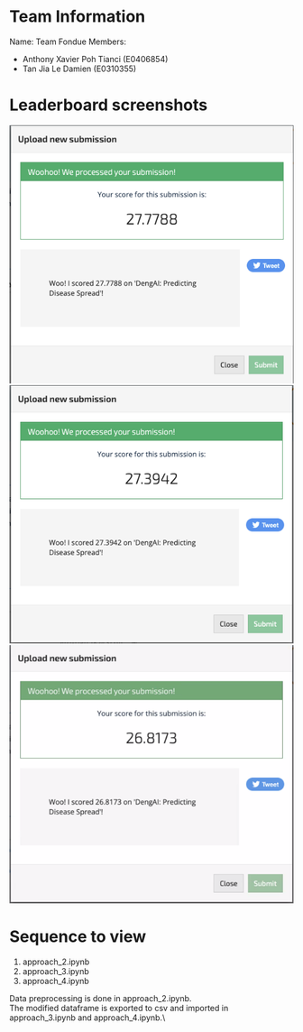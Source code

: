 # Team Information
Name: Team Fondue
Members:
- Anthony Xavier Poh Tianci (E0406854)
- Tan Jia Le Damien (E0310355)

# Leaderboard screenshots
![Approach 2 Submission](./scores/approach_2.png?raw=true "Approach 2")
![Approach 3 Submission](./scores/approach_3.png?raw=true "Approach 3")
![Approach 4 Submission](./scores/approach_4.png?raw=true "Approach 4")

# Sequence to view
1. approach_2.ipynb
2. approach_3.ipynb
3. approach_4.ipynb

Data preprocessing is done in approach_2.ipynb.\
The modified dataframe is exported to csv and imported in approach_3.ipynb and approach_4.ipynb.\
